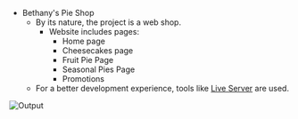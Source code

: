 - Bethany's Pie Shop
  - By its nature, the project is a web shop.
    - Website includes pages:
      - Home page
      - Cheesecakes page
      - Fruit Pie Page
      - Seasonal Pies Page
      - Promotions
  - For a better development experience, tools like [Live Server](https://marketplace.visualstudio.com/items?itemName=ritwickdey.LiveServer) are used.

![Output](https://github.com/kranthikumar786/FrontEndProjects/blob/main/Project1/Bethanie'spieshop/images/BethaniShop.png)
